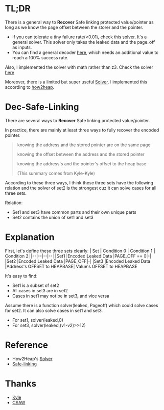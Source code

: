 # TL;DR

There is a general way to **Recover** Safe linking protected value/pointer as long as we know the page offset between the storer and the pointer.


- If you can tolerate a tiny failure rate(<0.01), check this [solver][6]. It's a general solver. This solver only takes the leaked data and the page_off as inputs.
- You can find a general decoder [here][3], which needs an additional value to reach a 100% success rate.



Also, I implemented the solver with math rather than z3. Check the solver [here][4]

Moreover, there is a limited but super useful [Solver][2]. I implemented this according to [how2heap][1].

# Dec-Safe-Linking

There are several ways to **Recover** Safe linking protected value/pointer.


In practice, there are mainly at least three ways to fully recover the encoded pointer.

> knowing the address and the stored pointer are on the same page
> 
> knowing the offset between the address and the stored pointer
> 
> knowing the address's and the pointer's offset to the heap base
> 
> (This summary comes from Kyle-Kyle)

According to these three ways, I think
these three sets have the following relation and the solver of set2 is the strongest cuz it can solve cases for all three sets.

Relation:
- Set1 and set3 have common parts and their own unique parts
- Set2 contains the union of set1 and set3


# Explanation

First, let's define these three sets clearly:
| Set | Condition 0 | Condition 1 | Condition 2|
|--|--|--|--|
|Set1 |Encoded Leaked Data  |PAGE_OFF == 0|-|
|Set2 |Encoded Leaked Data  |PAGE_OFF|-|
|Set3 |Encoded Leaked Data  |Address's OFFSET to HEAPBASE| Value's OFFSET to HEAPBASE


It's easy to find:

- Set1 is a subset of set2
- All cases in set3 are in set2
- Cases in set1 may not be in set3, and vice versa


Assume there is a function solver(leaked, Pageoff) which could solve cases for set2. It can also solve cases in set1 and set3.

- For set1, solver(leaked,0)
- For set3, solver(leaked,(v1-v2)>>12)


# Reference

- How2Heap's [Solver][1]
- [Safe-linking][5]

# Thanks

- [Kyle][7]
- [CSAW][8]

[1]: https://github.com/shellphish/how2heap/blob/master/glibc_2.35/decrypt_safe_linking.c
[2]: ./sol.py
[3]: ./z3_gen_sol.py
[4]: ./gen_sol.py
[5]: https://research.checkpoint.com/2020/safe-linking-eliminating-a-20-year-old-malloc-exploit-primitive/
[6]: ./0racle/
[7]: https://github.com/Kyle-Kyle
[8]: https://www.csaw.io/
